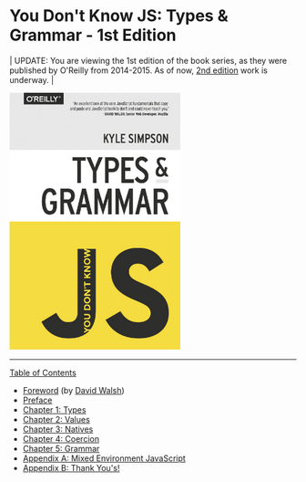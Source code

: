# You Don't Know JS: Types & Grammar - 1st Edition

| UPDATE: You are viewing the 1st edition of the book series, as they were published by O'Reilly from 2014-2015. As of now, [2nd edition](https://github.com/getify/You-Dont-Know-JS/tree/2nd-ed) work is underway. |

<img src="cover.jpg" width="300">

---

[Table of Contents](toc.md)

- [Foreword](./foreword.md) (by [David Walsh](http://davidwalsh.name))
- [Preface](../preface.md)
- [Chapter 1: Types](./ch1.md)
- [Chapter 2: Values](./ch2.md)
- [Chapter 3: Natives](./ch3.md)
- [Chapter 4: Coercion](./ch4.md)
- [Chapter 5: Grammar](./ch5.md)
- [Appendix A: Mixed Environment JavaScript](./apA.md)
- [Appendix B: Thank You's!](./apB.md)
